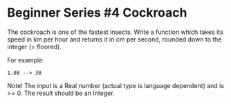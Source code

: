 # Beginner Series #4 Cockroach

The cockroach is one of the fastest insects. Write a function which takes its speed in km per hour and returns it in cm
per second, rounded down to the integer (= floored).

For example:

```
1.08 --> 30
```

Note! The input is a Real number (actual type is language dependent) and is >= 0. The result should be an Integer.
